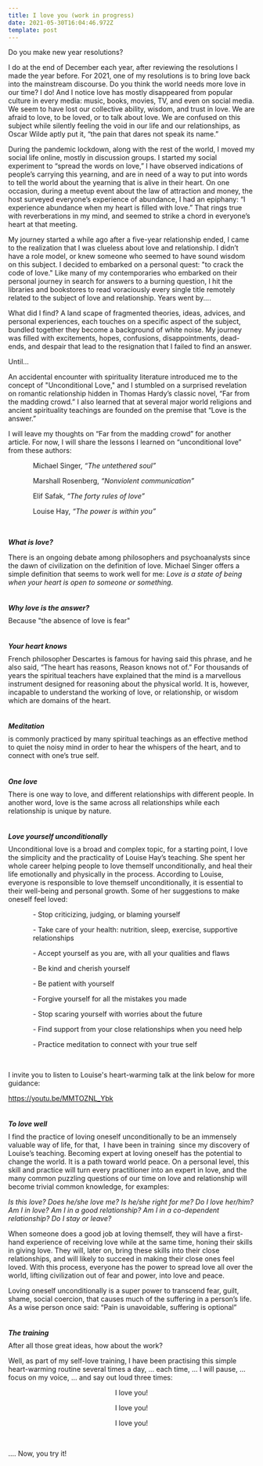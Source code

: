 ```yaml
---
title: I love you (work in progress)
date: 2021-05-30T16:04:46.972Z
template: post
---
```

Do you make new year resolutions? 

I do at the end of December each year, after reviewing the resolutions I made the year before. For 2021, one of my resolutions is to bring love back into the mainstream discourse. Do you think the world needs more love in our time? I do! And I notice love has mostly disappeared from popular culture in every media: music, books, movies, TV, and even on social media. We seem to have lost our collective ability, wisdom, and trust in love. We are afraid to love, to be loved, or to talk about love. We are confused on this subject while silently feeling the void in our life and our relationships, as Oscar Wilde aptly put it, “the pain that dares not speak its name.”

During the pandemic lockdown, along with the rest of the world, I moved my social life online, mostly in discussion groups. I started my social experiment to “spread the words on love,” I have observed indications of people’s carrying this yearning, and are in need of a way to put into words to tell the world about the yearning that is alive in their heart. On one occasion, during a meetup event about the law of attraction and money, the host surveyed everyone’s experience of abundance, I had an epiphany: “I experience abundance when my heart is filled with love.” That rings true with reverberations in my mind, and seemed to strike a chord in everyone’s heart at that meeting. 

My journey started a while ago after a five-year relationship ended, I came to the realization that I was clueless about love and relationship. I didn’t have a role model, or knew someone who seemed to have sound wisdom on this subject. I decided to embarked on a personal quest: "to crack the code of love." Like many of my contemporaries who embarked on their personal journey in search for answers to a burning question, I hit the libraries and bookstores to read voraciously every single title remotely related to the subject of love and relationship. Years went by....

What did I find? A land scape of fragmented theories, ideas, advices, and personal experiences, each touches on a specific aspect of the subject, bundled together they become a background of white noise. My journey was filled with excitements, hopes, confusions, disappointments, dead-ends, and despair that lead to the resignation that I failed to find an answer. 

Until...

An accidental encounter with spirituality literature introduced me to the concept of "Unconditional Love," and I stumbled on a surprised revelation on romantic relationship hidden in Thomas Hardy’s classic novel, “Far from the madding crowd.” I also learned that at several major world religions and ancient spirituality teachings are founded on the premise that “Love is the answer.”

I will leave my thoughts on “Far from the madding crowd” for another article. For now, I will share the lessons I learned on “unconditional love” from these authors: 

<p style="margin-left: 10%;">  Michael Singer, <i> “The untethered soul”</i> </p>

<p style="margin-left: 10%;"> Marshall Rosenberg,  <i>“Nonviolent communication”</i>  </p>

<p style="margin-left: 10%;">Elif Safak,  <i>“The forty rules of love”</i> </p>

<p style="margin-left: 10%;margin-bottom:9%">Louise Hay,  <i>“The power is within you” </i> </p>

<p style="margin-bottom:0%"> <b><i>What is love?</i></b></p>

<p style="margin-bottom:7%">There is an ongoing debate among philosophers and psychoanalysts since the dawn of civilization on the definition of love. Michael Singer offers a simple definition that seems to work well for me: <i>Love is a state of being when your heart is open to someone or something.  </i></p>

<p style="margin-bottom:-1%"><b><i>Why love is the answer? </i></b></p>

<p style="margin-bottom:7%">Because "the absence of love is fear" </p>

<p style="margin-bottom:-1%"><b><i>Your heart knows</i></b></p>

 <p style="margin-bottom:7%">French philosopher Descartes is famous for having said this phrase,  and he also said, “The heart has reasons, Reason knows not of.” For thousands of years the spiritual teachers have explained that the mind is a marvellous instrument designed for reasoning about the physical world. It is, however, incapable to understand the working of love, or relationship, or wisdom which are domains of the heart.</p>

<p style="margin-bottom:-1%"><b><i>Meditation </i></b></p>

<p style="margin-bottom:7%"> is commonly practiced by many spiritual teachings as an effective method to quiet the noisy mind in order to hear the whispers of the heart, and to connect with one’s true self. </p>

<p style="margin-bottom:-1%"><b><i> One love </i></b></p>

<p style="margin-bottom:7%"> There is one way to love, and different relationships with different people. In another word, love is the same across all relationships while each relationship is unique by nature. </p>

<p style="margin-bottom:-1%"><b><i>Love yourself unconditionally </i></b></p>

<p>  Unconditional love is a broad and complex topic, for a starting point,  I love the simplicity and the practicality of Louise Hay’s teaching. She spent her whole career helping people to love themself unconditionally, and heal their life  emotionally and physically in the process. According to Louise, everyone is responsible to love themself unconditionally, it is essential to their well-being and personal growth. Some of her suggestions to make oneself feel loved: </p>

<p style="margin-left: 10%;">- Stop criticizing, judging, or blaming yourself

</p>

<p style="margin-left: 10%;">- Take care of your health: nutrition, sleep, exercise, supportive relationships </p>

<p style="margin-left: 10%;">- Accept yourself as you are, with all your qualities and flaws</p>

<p style="margin-left: 10%;">- Be kind and cherish yourself</p>

<p style="margin-left: 10%;">- Be patient with yourself</p>

<p style="margin-left: 10%;">- Forgive yourself for all the mistakes you  made</p>

<p style="margin-left: 10%;"><p style="margin-left: 10%;">- Stop scaring yourself with worries about the future</p>

<p style="margin-left: 10%;">- Find support from your close relationships when you need help</p>

<p style="margin-left: 10%;">- Practice meditation to connect with your true self</p>

<br>

<p>I invite you to listen to Louise's heart-warming talk at the link below for more guidance:  

[https://youtu.be/MMTOZNL_Ybk ](https://youtu.be/MMTOZNL_Ybk%22%20%5Cl%20%22-1)

</p>

<p style="margin-bottom:-1%;margin-top:7%"><b><i> To love well </i></b></p>

 <p> I find the practice of loving oneself unconditionally to be an immensely valuable way of life, for that,  I have been in training  since my discovery of Louise’s teaching. Becoming expert at loving oneself has the potential to change the world. It is a path toward world peace. On a personal level, this skill and practice will turn every practitioner into an expert in love, and the many common puzzling questions of our time on love and relationship will become trivial common knowledge, for examples:

<i>Is this love?  Does he/she love me? Is he/she right for me?  Do I love her/him?  Am I in love?  Am I in a good relationship?  Am I in a co-dependent relationship? Do I stay or leave?</i>

When someone does a good job at loving themself, they will have a first-hand experience of receiving love while at the same time, honing their skills in giving love. They will, later on, bring these skills into their close relationships, and will likely to succeed in making their close ones feel loved. With this process, everyone has the power to spread love all over the world, lifting civilization out of fear and power, into love and peace.

Loving oneself unconditionally is a super power to transcend fear, guilt, shame, social coercion, that causes much of the suffering in a person’s life. As a wise person once said: “Pain is unavoidable, suffering is optional” </p>

<p style="margin-bottom:-1%;margin-top:7%"><b><i>The training </i></b></p>

After all those great ideas, how about the work? 

Well, as part of my self-love training, I have been practising this simple heart-warming routine several times a day, ... each time, ... I will pause, ... focus on my voice, ... and say out loud three times:

<p style="text-align:center;">I love you! </p>

<p style="text-align:center;">I love you! </p>

<p style="text-align:center;">I love you! </p>

<br>

.... Now, you try it!

<br>
